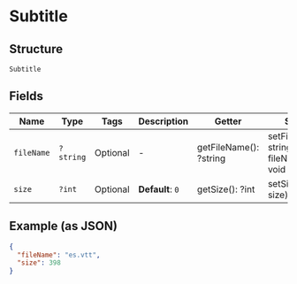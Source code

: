 
# Subtitle

## Structure

`Subtitle`

## Fields

| Name | Type | Tags | Description | Getter | Setter |
|  --- | --- | --- | --- | --- | --- |
| `fileName` | `?string` | Optional | - | getFileName(): ?string | setFileName(?string fileName): void |
| `size` | `?int` | Optional | **Default**: `0` | getSize(): ?int | setSize(?int size): void |

## Example (as JSON)

```json
{
  "fileName": "es.vtt",
  "size": 398
}
```

